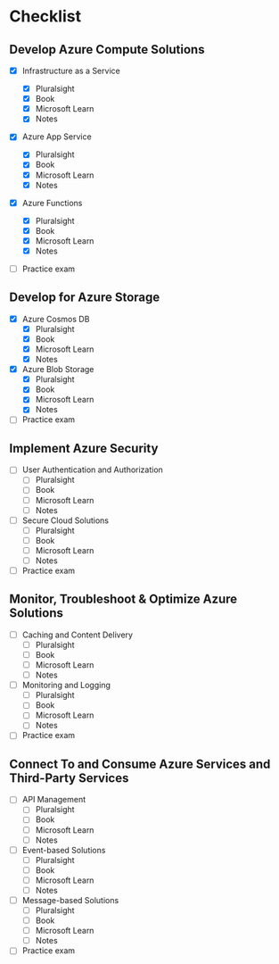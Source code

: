 # Checklist

## Develop Azure Compute Solutions

- [x] Infrastructure as a Service

  - [x] Pluralsight
  - [x] Book
  - [x] Microsoft Learn
  - [x] Notes

- [x] Azure App Service
  - [x] Pluralsight
  - [x] Book
  - [x] Microsoft Learn
  - [x] Notes
- [x] Azure Functions
  - [x] Pluralsight
  - [x] Book
  - [x] Microsoft Learn
  - [x] Notes
- [ ] Practice exam

## Develop for Azure Storage

- [X] Azure Cosmos DB
  - [x] Pluralsight
  - [x] Book
  - [X] Microsoft Learn
  - [X] Notes
- [X] Azure Blob Storage
  - [X] Pluralsight
  - [X] Book
  - [X] Microsoft Learn
  - [X] Notes
- [ ] Practice exam

## Implement Azure Security

- [ ] User Authentication and Authorization
  - [ ] Pluralsight
  - [ ] Book
  - [ ] Microsoft Learn
  - [ ] Notes
- [ ] Secure Cloud Solutions
  - [ ] Pluralsight
  - [ ] Book
  - [ ] Microsoft Learn
  - [ ] Notes
- [ ] Practice exam

## Monitor, Troubleshoot & Optimize Azure Solutions

- [ ] Caching and Content Delivery
  - [ ] Pluralsight
  - [ ] Book
  - [ ] Microsoft Learn
  - [ ] Notes
- [ ] Monitoring and Logging
  - [ ] Pluralsight
  - [ ] Book
  - [ ] Microsoft Learn
  - [ ] Notes
- [ ] Practice exam

## Connect To and Consume Azure Services and Third-Party Services

- [ ] API Management
  - [ ] Pluralsight
  - [ ] Book
  - [ ] Microsoft Learn
  - [ ] Notes
- [ ] Event-based Solutions
  - [ ] Pluralsight
  - [ ] Book
  - [ ] Microsoft Learn
  - [ ] Notes
- [ ] Message-based Solutions
  - [ ] Pluralsight
  - [ ] Book
  - [ ] Microsoft Learn
  - [ ] Notes
- [ ] Practice exam
